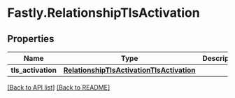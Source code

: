 # Fastly.RelationshipTlsActivation

## Properties

Name | Type | Description | Notes
------------ | ------------- | ------------- | -------------
**tls_activation** | [**RelationshipTlsActivationTlsActivation**](RelationshipTlsActivationTlsActivation.md) |  | [optional] 



[[Back to API list]](../../README.md#endpoints) [[Back to README]](../../README.md)
